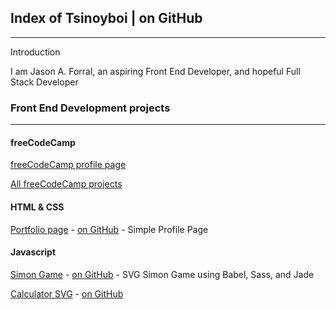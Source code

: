 ## Index of Tsinoyboi | on GitHub
---

Introduction

I am Jason A. Forral, an aspiring Front End Developer, and hopeful Full Stack Developer

### Front End Development projects
---

#### freeCodeCamp

[freeCodeCamp profile page](https://www.freecodecamp.com/jasonaforral)

[All freeCodeCamp projects](freeCodeCamp/)

#### HTML & CSS

[Portfolio page](https://JasonAForral.github.io) - [on GitHub](https://github.com/JasonAForral/JasonAForral.github.io) - Simple Profile Page

#### Javascript

[Simon Game](http://codepen.io/Tsinoyboi/full/adKGJL) - [on GitHub](https://github.com/JasonAForral/simon-sassy-babel) - SVG Simon Game using Babel, Sass, and Jade

[Calculator SVG](http://codepen.io/Tsinoyboi/full/ZQdQZy) - [on GitHub](https://github.com/JasonAForral/calculator-svg-javascript)
